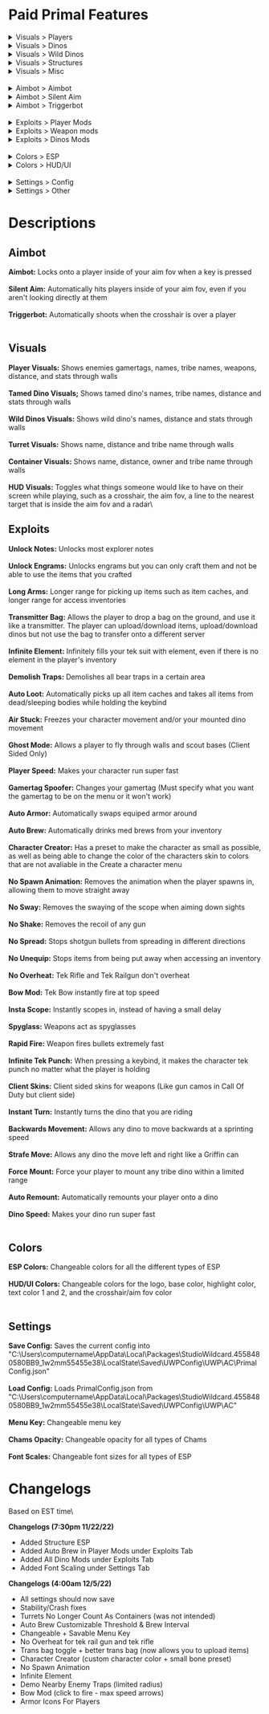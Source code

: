 # Paid Primal Features

<details>
<summary>Visuals > Players</summary>
&emsp;&emsp;Enemy Players
<br>&emsp;&emsp;Tribe Players
<br>&emsp;&emsp;Allied Players
<br>&emsp;&emsp;Sleeping Players
<br>&emsp;&emsp;Player Corpse
</details>

<details>
<summary>Visuals > Dinos</summary>
&emsp;&emsp;Enemy Dinos
<br>&emsp;&emsp;Tribe Dinos
<br>&emsp;&emsp;Allied Dinos
<br>&emsp;&emsp;Tamed Dino Corpse
</details>

<details>
<summary>Visuals > Wild Dinos</summary>
&emsp;&emsp;Wild Dinos
<br>&emsp;&emsp;Wild Dino Corpse
</details>

<details>
<summary>Visuals > Structures</summary>
&emsp;&emsp;Turrets
<br>&emsp;&emsp;Structures
</details>

<details>
<summary>Visuals > Misc</summary>
&emsp;&emsp;HUD
</details>

<br>

<details>
<summary>Aimbot > Aimbot</summary>
&emsp;&emsp;Enabled
<br>&emsp;&emsp;Visible Check
<br>&emsp;&emsp;Target Sleepers
<br>&emsp;&emsp;Target Tribe
<br>&emsp;&emsp;Aim Bone
<br>&emsp;&emsp;&emsp;Head, Chest, Hands, Legs, Feet, Random
</details>

<details>
<summary>Aimbot > Silent Aim</summary>
&emsp;&emsp;Enabled
<br>&emsp;&emsp;Use Keybind
<br>&emsp;&emsp;Target Sleepers
<br>&emsp;&emsp;Use FOV
<br>&emsp;&emsp;Target Tribe
<br>&emsp;&emsp;Aim Bone
<br>&emsp;&emsp;&emsp;Head, Chest, Hands, Legs, Feet, Random
</details>

<details>
<summary>Aimbot > Triggerbot</summary>
&emsp;&emsp;Enabled
<br>&emsp;&emsp;Use Keybind
<br>&emsp;&emsp;Target Sleepers
<br>&emsp;&emsp;Target Tribe
<br>&emsp;&emsp;Rapid
<br>&emsp;&emsp;Ignore Shield
</details>

<br>

<details>
<summary>Exploits > Player Mods</summary>
&emsp;&emsp;Enabled
<br>&emsp;&emsp;Unlock Note
<br>&emsp;&emsp;Unlock Engrams
<br>&emsp;&emsp;Long Arms
<br>&emsp;&emsp;Transmitter Bag
<br>&emsp;&emsp;Infinite Element
<br>&emsp;&emsp;Demolish Traps
<br>&emsp;&emsp;Auto Loot
<br>&emsp;&emsp;Air Stuck
<br>&emsp;&emsp;Ghost Mode
<br>&emsp;&emsp;Speed
<br>&emsp;&emsp;Gamertag Spoofer
<br>&emsp;&emsp;Auto Flak
<br>&emsp;&emsp;Auto Med Brew
<br>&emsp;&emsp;Character Creator
<br>&emsp;&emsp;&emsp;Small Bone Preset
<br>&emsp;&emsp;&emsp;Override Color
<br>&emsp;&emsp;No Spawn Animation
</details>

<details>
<summary>Exploits > Weapon mods</summary>
&emsp;&emsp;Enabled
<br>&emsp;&emsp;No Sway
<br>&emsp;&emsp;No Shake
<br>&emsp;&emsp;No Spread
<br>&emsp;&emsp;No Unequip
<br>&emsp;&emsp;No Overheat
<br>&emsp;&emsp;Bow Mod
<br>&emsp;&emsp;Instant Scope
<br>&emsp;&emsp;Spyglass
<br>&emsp;&emsp;Rapidfire
<br>&emsp;&emsp;Tek Punch
<br>&emsp;&emsp;Weapon Skins
</details>

<details>
<summary>Exploits > Dinos Mods</summary>
&emsp;&emsp;Enabled
<br>&emsp;&emsp;Instant Turn
<br>&emsp;&emsp;Backward Movement
<br>&emsp;&emsp;Strafe move
<br>&emsp;&emsp;Forcemount
<br>&emsp;&emsp;Auto Remount
<br>&emsp;&emsp;Speed
</details>

<br>

<details>
<summary>Colors > ESP</summary>
&emsp;&emsp;Players
<br>&emsp;&emsp;Dinos
<br>&emsp;&emsp;Structures
</details>

<details>
<summary>Colors > HUD/UI</summary>
&emsp;&emsp;Logo Hue
<br>&emsp;&emsp;Base Color
<br>&emsp;&emsp;Highlight Color
<br>&emsp;&emsp;Text Color #1
<br>&emsp;&emsp;Text Color #2
<br>&emsp;&emsp;Crosshair/Aim FOV
</details>

<br>

<details>
<summary>Settings > Config</summary>
&emsp;&emsp;Save
<br>&emsp;&emsp;Load
<br>&emsp;&emsp;Menu Key
</details>

<details>
<summary> Settings > Other</summary>
&emsp;&emsp;Chams
<br>&emsp;&emsp;&emsp;Wireframe Override
<br>&emsp;&emsp;&emsp;Player Opacity
<br>&emsp;&emsp;&emsp;Dino Opacity
<br>&emsp;&emsp;&emsp;Structure Opacity
<br>&emsp;&emsp;Font Scale
<br>&emsp;&emsp;&emsp;Players
<br>&emsp;&emsp;&emsp;Dinos
<br>&emsp;&emsp;&emsp;Structures
<br>&emsp;&emsp;&emsp;Containers
<br>&emsp;&emsp;&emsp;Turrets
</details>


# Descriptions
## **Aimbot**
**Aimbot:** Locks onto a player inside of your aim fov when a key is pressed\
\
**Silent Aim:** Automatically hits players inside of your aim fov, even if you aren't looking directly at them\
\
**Triggerbot:** Automatically shoots when the crosshair is over a player\
&emsp;

## **Visuals**
**Player Visuals:** Shows enemies gamertags, names, tribe names, weapons, distance, and stats through walls\
\
**Tamed Dino Visuals;** Shows tamed dino's names, tribe names, distance and stats through walls\
\
**Wild Dinos Visuals:** Shows wild dino's names, distance and stats through walls\
\
**Turret Visuals:** Shows name, distance and tribe name through walls\
\
**Container Visuals:** Shows name, distance, owner and tribe name through walls\
\
**HUD Visuals:** Toggles what things someone would like to have on their screen while playing, such as a crosshair, the aim fov, a line to the nearest target that is inside the aim fov and a radar\

## **Exploits**
**Unlock Notes:** Unlocks most explorer notes\
\
**Unlock Engrams:** Unlocks engrams but you can only craft them and not be able to use the items that you crafted\
\
**Long Arms:** Longer range for picking up items such as item caches, and longer range for access inventories\
\
**Transmitter Bag:** Allows the player to drop a bag on the ground, and use it like a transmitter. The player can upload/download items, upload/download dinos but not use the bag to transfer onto a different server\
\
**Infinite Element:** Infinitely fills your tek suit with element, even if there is no element in the player's inventory\
\
**Demolish Traps:** Demolishes all bear traps in a certain area\
\
**Auto Loot:** Automatically picks up all item caches and takes all items from dead/sleeping bodies while holding the keybind\
\
**Air Stuck:** Freezes your character movement and/or your mounted dino movement\
\
**Ghost Mode:** Allows a player to fly through walls and scout bases (Client Sided Only)\
\
**Player Speed:** Makes your character run super fast\
\
**Gamertag Spoofer:** Changes your gamertag (Must specify what you want the gamertag to be on the menu or it won't work)\
\
**Auto Armor:** Automatically swaps equiped armor around\
\
**Auto Brew:** Automatically drinks med brews from your inventory\
\
**Character Creator:** Has a preset to make the character as small as possible, as well as being able to change the color of the characters skin to colors that are not avaliable in the Create a character menu\
\
**No Spawn Animation:** Removes the animation when the player spawns in, allowing them to move straight away\
\
**No Sway:** Removes the swaying of the scope when aiming down sights\
\
**No Shake:** Removes the recoil of any gun\
\
**No Spread:** Stops shotgun bullets from spreading in different directions\
\
**No Unequip:** Stops items from being put away when accessing an inventory\
\
**No Overheat:** Tek Rifle and Tek Railgun don't overheat\
\
**Bow Mod:** Tek Bow instantly fire at top speed\
\
**Insta Scope:** Instantly scopes in, instead of having a small delay\
\
**Spyglass:** Weapons act as spyglasses\
\
**Rapid Fire:** Weapon fires bullets extremely fast\
\
**Infinite Tek Punch:** When pressing a keybind, it makes the character tek punch no matter what the player is holding\
\
**Client Skins:** Client sided skins for weapons (Like gun camos in Call Of Duty but client side)\
\
**Instant Turn:** Instantly turns the dino that you are riding\
\
**Backwards Movement:** Allows any dino to move backwards at a sprinting speed\
\
**Strafe Move:** Allows any dino the move left and right like a Griffin can\
\
**Force Mount:** Force your player to mount any tribe dino within a limited range\
\
**Auto Remount:** Automatically remounts your player onto a dino\
\
**Dino Speed:** Makes your dino run super fast\
&emsp;

## **Colors**
**ESP Colors:** Changeable colors for all the different types of ESP\
\
**HUD/UI Colors:** Changeable colors for the logo, base color, highlight color, text color 1 and 2, and the crosshair/aim fov color\
&emsp;

## **Settings**
**Save Config:** Saves the current config into "C:\Users\computername\AppData\Local\Packages\StudioWildcard.4558480580BB9_1w2mm55455e38\LocalState\Saved\UWPConfig\UWP\AC\PrimalConfig.json"\
\
**Load Config:** Loads PrimalConfig.json from "C:\Users\computername\AppData\Local\Packages\StudioWildcard.4558480580BB9_1w2mm55455e38\LocalState\Saved\UWPConfig\UWP\AC"\
\
**Menu Key:** Changeable menu key\
\
**Chams Opacity:** Changeable opacity for all types of Chams\
\
**Font Scales:** Changeable font sizes for all types of ESP

# Changelogs
Based on EST time\

**Changelogs (7:30pm 11/22/22)**
 - Added Structure ESP
 - Added Auto Brew in Player Mods under Exploits Tab
 - Added All Dino Mods under Exploits Tab
 - Added Font Scaling under Settings Tab

**Changelogs (4:00am 12/5/22)**
 - All settings should now save
 - Stability/Crash fixes
 - Turrets No Longer Count As Containers (was not intended)
 - Auto Brew Customizable Threshold & Brew Interval
 - Changeable + Savable Menu Key
 - No Overheat for tek rail gun and tek rifle
 - Trans bag toggle + better trans bag (now allows you to upload items)
 - Character Creator (custom character color + small bone preset)
 - No Spawn Animation
 - Infinite Element
 - Demo Nearby Enemy Traps (limited radius)
 - Bow Mod (click to fire - max speed arrows)
 - Armor Icons For Players

